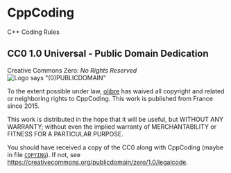 # CppCoding
C++ Coding Rules

## CC0 1.0 Universal - Public Domain Dedication

Creative Commons Zero: *No Rights Reserved* &emsp;
![Logo says "(0)PUBLICDOMAIN"](https://licensebuttons.net/p/zero/1.0/80x15.png "Logo CC0 1.0 Public Domain")

To the extent possible under law, [olibre](mailto:olibre@Lmap.org) 
has waived all copyright and related or neighboring rights to CppCoding. 
This work is published from France since 2015.

This work is distributed in the hope that it will be useful,
but WITHOUT ANY WARRANTY; without even the implied warranty of
MERCHANTABILITY or FITNESS FOR A PARTICULAR PURPOSE.

You should have received a copy of the CC0
along with CppCoding (maybe in file [`COPYING`]).
If not, see <https://creativecommons.org/publicdomain/zero/1.0/legalcode>.

[`COPYING`]: COPYING

